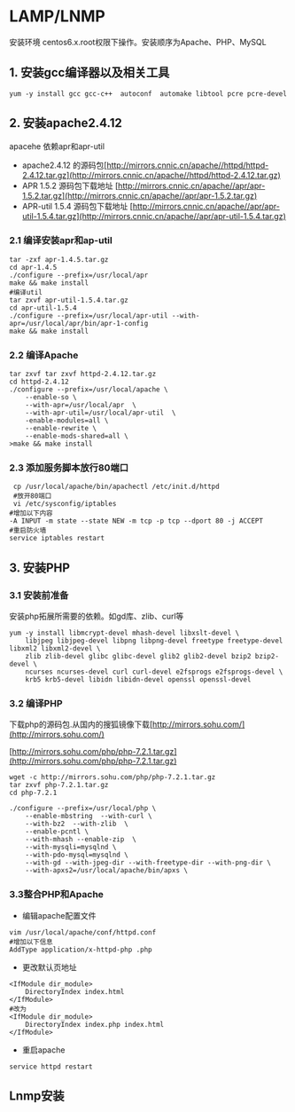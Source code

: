 # LAMP/LNMP

安装环境 centos6.x.root权限下操作。安装顺序为Apache、PHP、MySQL

## 1. 安装gcc编译器以及相关工具

```text
yum -y install gcc gcc-c++  autoconf  automake libtool pcre pcre-devel
```

## 2. 安装apache2.4.12

apacehe 依赖apr和apr-util

* apache2.4.12 的源码包[http://mirrors.cnnic.cn/apache//httpd/httpd-2.4.12.tar.gz](http://mirrors.cnnic.cn/apache//httpd/httpd-2.4.12.tar.gz)
* APR 1.5.2 源码包下载地址 [http://mirrors.cnnic.cn/apache//apr/apr-1.5.2.tar.gz](http://mirrors.cnnic.cn/apache//apr/apr-1.5.2.tar.gz)
* APR-util 1.5.4 源码包下载地址 [http://mirrors.cnnic.cn/apache//apr/apr-util-1.5.4.tar.gz](http://mirrors.cnnic.cn/apache//apr/apr-util-1.5.4.tar.gz)

### 2.1 编译安装apr和ap-util

```text
tar -zxf apr-1.4.5.tar.gz
cd apr-1.4.5
./configure --prefix=/usr/local/apr
make && make install
#编译util
tar zxvf apr-util-1.5.4.tar.gz
cd apr-util-1.5.4
./configure --prefix=/usr/local/apr-util --with-apr=/usr/local/apr/bin/apr-1-config
make && make install
```

### 2.2 编译Apache

```text
tar zxvf tar zxvf httpd-2.4.12.tar.gz
cd httpd-2.4.12
./configure --prefix=/usr/local/apache \
    --enable-so \
    --with-apr=/usr/local/apr  \
    --with-apr-util=/usr/local/apr-util  \
    -enable-modules=all \
    --enable-rewrite \
    --enable-mods-shared=all \
>make && make install
```

### 2.3 添加服务脚本放行80端口

```text
 cp /usr/local/apache/bin/apachectl /etc/init.d/httpd
 #放开80端口
 vi /etc/sysconfig/iptables
#增加以下内容
-A INPUT -m state --state NEW -m tcp -p tcp --dport 80 -j ACCEPT
#重启防火墙
service iptables restart
```

## 3. 安装PHP

### 3.1 安装前准备

安装php拓展所需要的依赖。如gd库、zlib、curl等

```text
yum -y install libmcrypt-devel mhash-devel libxslt-devel \
    libjpeg libjpeg-devel libpng libpng-devel freetype freetype-devel libxml2 libxml2-devel \
    zlib zlib-devel glibc glibc-devel glib2 glib2-devel bzip2 bzip2-devel \
    ncurses ncurses-devel curl curl-devel e2fsprogs e2fsprogs-devel \
    krb5 krb5-devel libidn libidn-devel openssl openssl-devel
```

### 3.2 编译PHP

下载php的源码包.从国内的搜狐镜像下载[http://mirrors.sohu.com/](http://mirrors.sohu.com/)

[http://mirrors.sohu.com/php/php-7.2.1.tar.gz](http://mirrors.sohu.com/php/php-7.2.1.tar.gz)

```text
wget -c http://mirrors.sohu.com/php/php-7.2.1.tar.gz
tar zxvf php-7.2.1.tar.gz
cd php-7.2.1

./configure --prefix=/usr/local/php \
    --enable-mbstring  --with-curl \
    --with-bz2  --with-zlib  \
    --enable-pcntl \
    --with-mhash --enable-zip  \
    --with-mysqli=mysqlnd \
    --with-pdo-mysql=mysqlnd \
    --with-gd --with-jpeg-dir --with-freetype-dir --with-png-dir \
    --with-apxs2=/usr/local/apache/bin/apxs \
```

### 3.3整合PHP和Apache

* 编辑apache配置文件

```text
vim /usr/local/apache/conf/httpd.conf
#增加以下信息
AddType application/x-httpd-php .php
```

* 更改默认页地址

```text
<IfModule dir_module>
    DirectoryIndex index.html
</IfModule>
#改为
<IfModule dir_module>
    DirectoryIndex index.php index.html
</IfModule>
```

* 重启apache

```text
service httpd restart
```

## Lnmp安装

